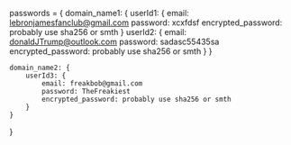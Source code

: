 passwords = {
    domain_name1: {
        userId1: {
            email: lebronjamesfanclub@gmail.com
            password: xcxfdsf
            encrypted_password: probably use sha256 or smth
        }
        userId2: {
            email: donaldJTrump@outlook.com
            password: sadasc55435sa
            encrypted_password: probably use sha256 or smth
        }
    }

    domain_name2: {
        userId3: {
            email: freakbob@gmail.com
            password: TheFreakiest
            encrypted_password: probably use sha256 or smth
        }
    }
}